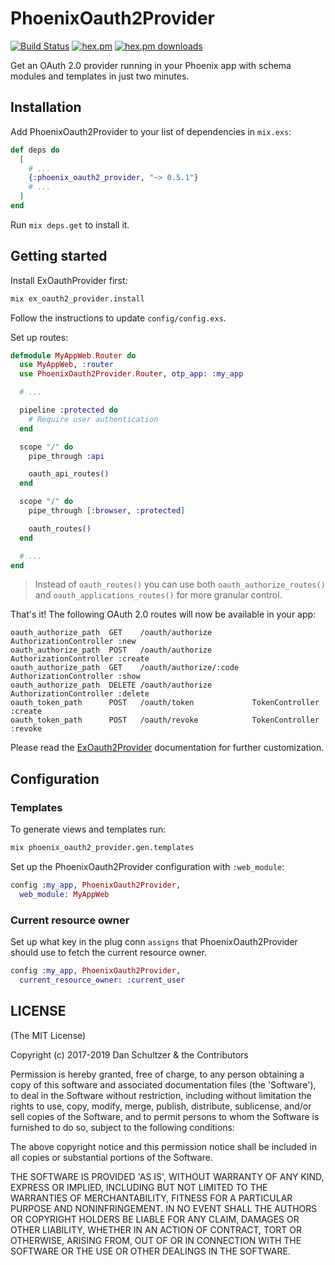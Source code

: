 # PhoenixOauth2Provider

[![Build Status](https://travis-ci.org/danschultzer/phoenix_oauth2_provider.svg?branch=master)](https://travis-ci.org/danschultzer/phoenix_oauth2_provider) [![hex.pm](http://img.shields.io/hexpm/v/phoenix_oauth2_provider.svg?style=flat)](https://hex.pm/packages/phoenix_oauth2_provider) [![hex.pm downloads](https://img.shields.io/hexpm/dt/phoenix_oauth2_provider.svg?style=flat)](https://hex.pm/packages/phoenix_oauth2_provider)

Get an OAuth 2.0 provider running in your Phoenix app with schema modules and templates in just two minutes.

## Installation

Add PhoenixOauth2Provider to your list of dependencies in `mix.exs`:

```elixir
def deps do
  [
    # ...
    {:phoenix_oauth2_provider, "~> 0.5.1"}
    # ...
  ]
end
```

Run `mix deps.get` to install it.

## Getting started

Install ExOauthProvider first:

```bash
mix ex_oauth2_provider.install
```

Follow the instructions to update `config/config.exs`.

Set up routes:

```elixir
defmodule MyAppWeb.Router do
  use MyAppWeb, :router
  use PhoenixOauth2Provider.Router, otp_app: :my_app

  # ...

  pipeline :protected do
    # Require user authentication
  end

  scope "/" do
    pipe_through :api

    oauth_api_routes()
  end

  scope "/" do
    pipe_through [:browser, :protected]

    oauth_routes()
  end

  # ...
end
```

> Instead of `oauth_routes()` you can use both `oauth_authorize_routes()` and `oauth_applications_routes()` for more granular control.

That's it! The following OAuth 2.0 routes will now be available in your app:

```text
oauth_authorize_path  GET    /oauth/authorize         AuthorizationController :new
oauth_authorize_path  POST   /oauth/authorize         AuthorizationController :create
oauth_authorize_path  GET    /oauth/authorize/:code   AuthorizationController :show
oauth_authorize_path  DELETE /oauth/authorize         AuthorizationController :delete
oauth_token_path      POST   /oauth/token             TokenController :create
oauth_token_path      POST   /oauth/revoke            TokenController :revoke
```

Please read the [ExOauth2Provider](https://github.com/danschultzer/ex_oauth2_provider) documentation for further customization.

## Configuration

### Templates

To generate views and templates run:

```bash
mix phoenix_oauth2_provider.gen.templates
```

Set up the PhoenixOauth2Provider configuration with `:web_module`:

```elixir
config :my_app, PhoenixOauth2Provider,
  web_module: MyAppWeb
```

### Current resource owner

Set up what key in the plug conn `assigns` that PhoenixOauth2Provider should use to fetch the current resource owner.

```elixir
config :my_app, PhoenixOauth2Provider,
  current_resource_owner: :current_user
```

## LICENSE

(The MIT License)

Copyright (c) 2017-2019 Dan Schultzer & the Contributors

Permission is hereby granted, free of charge, to any person obtaining a copy of this software and associated documentation files (the 'Software'), to deal in the Software without restriction, including without limitation the rights to use, copy, modify, merge, publish, distribute, sublicense, and/or sell copies of the Software, and to permit persons to whom the Software is furnished to do so, subject to the following conditions:

The above copyright notice and this permission notice shall be included in all copies or substantial portions of the Software.

THE SOFTWARE IS PROVIDED 'AS IS', WITHOUT WARRANTY OF ANY KIND, EXPRESS OR IMPLIED, INCLUDING BUT NOT LIMITED TO THE WARRANTIES OF MERCHANTABILITY, FITNESS FOR A PARTICULAR PURPOSE AND NONINFRINGEMENT. IN NO EVENT SHALL THE AUTHORS OR COPYRIGHT HOLDERS BE LIABLE FOR ANY CLAIM, DAMAGES OR OTHER LIABILITY, WHETHER IN AN ACTION OF CONTRACT, TORT OR OTHERWISE, ARISING FROM, OUT OF OR IN CONNECTION WITH THE SOFTWARE OR THE USE OR OTHER DEALINGS IN THE SOFTWARE.
